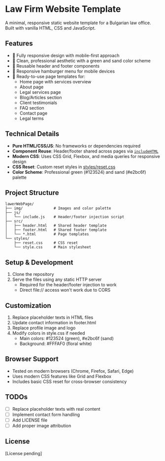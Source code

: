 # Law Firm Website Template

A minimal, responsive static website template for a Bulgarian law office. Built with vanilla HTML, CSS and JavaScript.

## Features

- 📱 Fully responsive design with mobile-first approach
- 🎨 Clean, professional aesthetic with a green and sand color scheme
- 🔄 Reusable header and footer components
- 🍔 Responsive hamburger menu for mobile devices
- 📑 Ready-to-use page templates for:
  - Home page with services overview
  - About page
  - Legal services page
  - Blog/Articles section
  - Client testimonials
  - FAQ section
  - Contact page
  - Legal terms

## Technical Details

- **Pure HTML/CSS/JS**: No frameworks or dependencies required
- **Component Reuse**: Header/footer shared across pages via [`includeHTML`](js/include.js)
- **Modern CSS**: Uses CSS Grid, Flexbox, and media queries for responsive design
- **CSS Reset**: Custom reset styles in [styles/reset.css](styles/reset.css)
- **Color Scheme**: Professional green (#123524) and sand (#e2bc6f) palette

## Project Structure

```
lawerWebPage/
├── img/              # Images and color palette
├── js/              
│   └── include.js    # Header/footer injection script
├── src/             
│   ├── header.html   # Shared header template
│   ├── footer.html   # Shared footer template
│   └── *.html        # Page templates
└── styles/
    ├── reset.css     # CSS reset
    └── style.css     # Main stylesheet
```

## Setup & Development

1. Clone the repository
2. Serve the files using any static HTTP server
   - Required for the header/footer injection to work
   - Direct file:// access won't work due to CORS

## Customization

1. Replace placeholder texts in HTML files
2. Update contact information in footer.html
3. Replace profile image and logo
4. Modify colors in style.css if needed
   - Main colors: #123524 (green), #e2bc6f (sand)
   - Background: #FFFAF0 (floral white)

## Browser Support

- Tested on modern browsers (Chrome, Firefox, Safari, Edge)
- Uses modern CSS features like Grid and Flexbox
- Includes basic CSS reset for cross-browser consistency

## TODOs

- [ ] Replace placeholder texts with real content
- [ ] Implement contact form handling
- [ ] Add LICENSE file
- [ ] Add proper image attribution

## License

[License pending]
